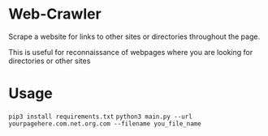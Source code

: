 # Web-Crawler
 
Scrape a website for links to other sites or directories throughout the page.

This is useful for reconnaissance of webpages where you are looking for directories or other sites



# Usage

`pip3 install requirements.txt` 
`python3 main.py --url yourpagehere.com.net.org.com --filename you_file_name`


